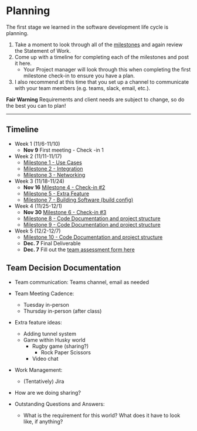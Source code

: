 # Planning

The first stage we learned in the software development life cycle is planning. 

1. Take a moment to look through all of the [milestones](./../) and again review the Statement of Work. 
2. Come up with a timeline for completing each of the milestones and post it here.
	- Your Project manager will look through this when completing the first milestone check-in to ensure you have a plan.
3. I also recommend at this time that you set up a channel to communicate with your team members (e.g. teams, slack, email, etc.).

**Fair Warning** Requirements and client needs are subject to change, so do the best you can to plan!

<hr>

## Timeline

- Week 1 (11/6-11/10)
	* **Nov 9** First meeting - Check -in 1
- Week 2 (11/11-11/17)
	* [Milestone 1 - Use Cases](../1)
	* [Milestone 2 - Integration](../2/README.md)
	* [Milestone 3 - Networking](../3/README.md)
- Week 3 (11/18-11/24)
	* **Nov 16** [Milestone 4 - Check-in #2](../4/README.md)
	* [Milestone 5 - Extra Feature](../5/README.md)
	* [Milestone 7 - Building Software (build config)](../7/README.md)
- Week 4 (11/25-12/1)
	* **Nov 30** [Milestone 6 - Check-in #3](../6/README.md)
	* [Milestone 8 - Code Documentation and project structure](../8/README.md)
 	* [Milestone 9 - Code Documentation and project structure](../9/README.md)
- Week 5 (12/2-12/7)
	* [Milestone 10 - Code Documentation and project structure](../10/README.md)
	* **Dec. 7** Final Deliverable 
	* **Dec. 7** Fill out the [team assessment form here](https://forms.gle/oULiS6RRnQy82FCSA)


## Team Decision Documentation
* Team communication: Teams channel, email as needed

* Team Meeting Cadence:
	* Tuesday in-person
	* Thursday in-person (after class)

 * Extra feature ideas:
	* Adding tunnel system
 	* Game within Husky world
  		* Rugby game (sharing?)
    		* Rock Paper Scissors
    	* Video chat
 
 * Work Management:
 	* (Tentatively) Jira

  * How are we doing sharing?

  * Outstanding Questions and Answers:
  	* What is the requirement for this world? What does it have to look like, if anything?
